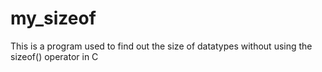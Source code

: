 # my_sizeof

This is a program used to find out the size of datatypes without using the sizeof() operator in C
